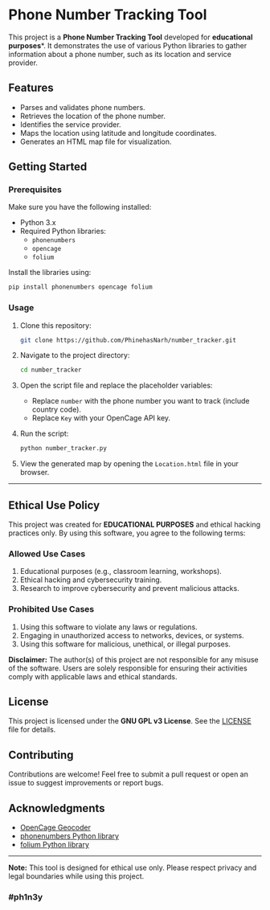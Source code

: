 # Phone Number Tracking Tool

This project is a **Phone Number Tracking Tool** developed for **educational purposes***. It demonstrates the use of various Python libraries to gather information about a phone number, such as its location and service provider.



## Features

- Parses and validates phone numbers.
- Retrieves the location of the phone number.
- Identifies the service provider.
- Maps the location using latitude and longitude coordinates.
- Generates an HTML map file for visualization.



## Getting Started

### Prerequisites

Make sure you have the following installed:

- Python 3.x
- Required Python libraries:
  - `phonenumbers`
  - `opencage`
  - `folium`

Install the libraries using:
```bash
pip install phonenumbers opencage folium
```

### Usage

1. Clone this repository:
   ```bash
   git clone https://github.com/PhinehasNarh/number_tracker.git
   ```

2. Navigate to the project directory:
   ```bash
   cd number_tracker
   ```

3. Open the script file and replace the placeholder variables:
   - Replace `number` with the phone number you want to track (include country code).
   - Replace `Key` with your OpenCage API key.

4. Run the script:
   ```bash
   python number_tracker.py
   ```

5. View the generated map by opening the `Location.html` file in your browser.

---

## Ethical Use Policy

This project was created for **EDUCATIONAL PURPOSES** and ethical hacking practices only. By using this software, you agree to the following terms:

### Allowed Use Cases

1. Educational purposes (e.g., classroom learning, workshops).
2. Ethical hacking and cybersecurity training.
3. Research to improve cybersecurity and prevent malicious attacks.

### Prohibited Use Cases

1. Using this software to violate any laws or regulations.
2. Engaging in unauthorized access to networks, devices, or systems.
3. Using this software for malicious, unethical, or illegal purposes.

**Disclaimer:** The author(s) of this project are not responsible for any misuse of the software. Users are solely responsible for ensuring their activities comply with applicable laws and ethical standards.



## License

This project is licensed under the **GNU GPL v3 License**. See the [LICENSE](./LICENSE) file for details.



## Contributing

Contributions are welcome! Feel free to submit a pull request or open an issue to suggest improvements or report bugs.



## Acknowledgments

- [OpenCage Geocoder](https://opencagedata.com/)
- [phonenumbers Python library](https://pypi.org/project/phonenumbers/)
- [folium Python library](https://python-visualization.github.io/folium/)

---

**Note:** This tool is designed for ethical use only. Please respect privacy and legal boundaries while using this project.

### #ph1n3y
